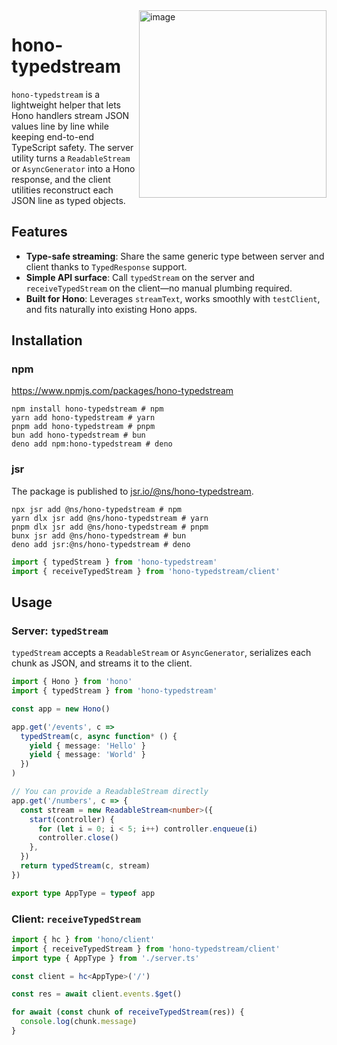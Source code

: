 <img height="300" align="right" alt="image" src="https://github.com/user-attachments/assets/fcff202f-79bf-4028-a54e-5f5e8f9e3e4c" />

# hono-typedstream

`hono-typedstream` is a lightweight helper that lets Hono handlers stream JSON values line by line while keeping end-to-end TypeScript safety. The server utility turns a `ReadableStream` or `AsyncGenerator` into a Hono response, and the client utilities reconstruct each JSON line as typed objects.

## Features

- **Type-safe streaming**: Share the same generic type between server and client thanks to `TypedResponse` support.
- **Simple API surface**: Call `typedStream` on the server and `receiveTypedStream` on the client—no manual plumbing required.
- **Built for Hono**: Leverages `streamText`, works smoothly with `testClient`, and fits naturally into existing Hono apps.

## Installation

### npm

https://www.npmjs.com/packages/hono-typedstream

```
npm install hono-typedstream # npm
yarn add hono-typedstream # yarn
pnpm add hono-typedstream # pnpm
bun add hono-typedstream # bun
deno add npm:hono-typedstream # deno
```

### jsr

The package is published to [jsr.io/@ns/hono-typedstream](https://jsr.io/@ns/hono-typedstream).

```
npx jsr add @ns/hono-typedstream # npm
yarn dlx jsr add @ns/hono-typedstream # yarn
pnpm dlx jsr add @ns/hono-typedstream # pnpm
bunx jsr add @ns/hono-typedstream # bun
deno add jsr:@ns/hono-typedstream # deno
```

```ts
import { typedStream } from 'hono-typedstream'
import { receiveTypedStream } from 'hono-typedstream/client'
```

## Usage

### Server: `typedStream`

`typedStream` accepts a `ReadableStream` or `AsyncGenerator`, serializes each chunk as JSON, and streams it to the client.

```ts
import { Hono } from 'hono'
import { typedStream } from 'hono-typedstream'

const app = new Hono()

app.get('/events', c =>
  typedStream(c, async function* () {
    yield { message: 'Hello' }
    yield { message: 'World' }
  })
)

// You can provide a ReadableStream directly
app.get('/numbers', c => {
  const stream = new ReadableStream<number>({
    start(controller) {
      for (let i = 0; i < 5; i++) controller.enqueue(i)
      controller.close()
    },
  })
  return typedStream(c, stream)
})

export type AppType = typeof app
```

### Client: `receiveTypedStream`

```ts
import { hc } from 'hono/client'
import { receiveTypedStream } from 'hono-typedstream/client'
import type { AppType } from './server.ts'

const client = hc<AppType>('/')

const res = await client.events.$get()

for await (const chunk of receiveTypedStream(res)) {
  console.log(chunk.message)
}
```
